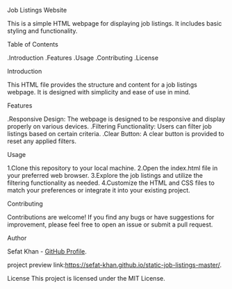 Job Listings Website

This is a simple HTML webpage for displaying job listings. It includes basic styling and functionality.

Table of Contents

.Introduction
.Features
.Usage
.Contributing
.License

Introduction

This HTML file provides the structure and content for a job listings webpage. It is designed with simplicity and ease of use in mind.

Features

.Responsive Design: The webpage is designed to be responsive and display properly on various devices.
.Filtering Functionality: Users can filter job listings based on certain criteria.
.Clear Button: A clear button is provided to reset any applied filters.

Usage

1.Clone this repository to your local machine.
2.Open the index.html file in your preferred web browser.
3.Explore the job listings and utilize the filtering functionality as needed.
4.Customize the HTML and CSS files to match your preferences or integrate it into your existing project.

Contributing

Contributions are welcome! If you find any bugs or have suggestions for improvement, please feel free to open an issue or submit a pull request.

Author

Sefat Khan - [GitHub Profile](https://github.com/Sefat-Khan).

project preview link:https://sefat-khan.github.io/static-job-listings-master/.

License
This project is licensed under the MIT License.
